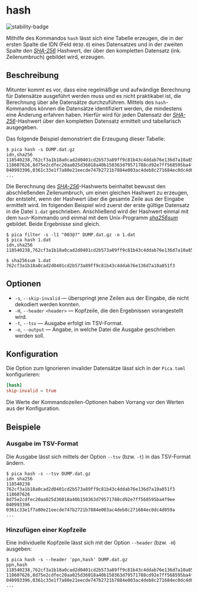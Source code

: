 # hash

![stability-badge](https://img.shields.io/badge/stability-unstable-red?style=flat-square)

Mithilfe des Kommandos `hash` lässt sich eine Tabelle erzeugen, die in
der ersten Spalte die IDN (Feld `003@.0`) eines Datensatzes und in der
zweiten Spalte den [_SHA-256_] Hashwert, der über den kompletten
Datensatz (ink. Zeilenumbruch) gebildet wird, erzeugen.

## Beschreibung

Mitunter kommt es vor, dass eine regelmäßige und aufwändige Berechnung
für Datensätze ausgeführt werden muss und es nicht praktikabel ist, die
Berechnung über alle Datensätze durchzuführen. Mittels des
`hash`-Kommandos können die Datensätze identifiziert werden, die
mindestens eine Änderung erfahren haben. Hierfür wird für jeden
Datensatz der [_SHA-256_]-Hashwert über den kompletten Datensatz
ermittelt und tabellarisch ausgegeben.

Das folgende Beispiel demonstriert die Erzeugung dieser Tabelle:

```console
$ pica hash -s DUMP.dat.gz
idn,sha256
118540238,762cf3a1b18a0cad2d0401cd2b573a89ff9c81b43c4ddab76e136d7a10a851f3
118607626,8d75e2cdfec20aa025d36018a40b150363d79571788cd92e7ff568595ba4f9ee
040993396,0361c33e1f7a80e21eecde747b2721b7884e003ac4deb8c271684ec0dc4d059a
...
```

Die Berechnung des [_SHA-256_]-Hashwerts beinhaltet bewusst den
abschließenden Zeilenumbruch, um einen gleichen Hashwert zu erzeugen,
der entsteht, wenn der Hashwert über die gesamte Zeile aus der Eingabe
ermittelt wird. Im folgenden Beispiel wird zuerst der erste gültige
Datensatz in die Datei `1.dat` geschrieben. Anschließend wird der
Hashwert einmal mit dem `hash`-Kommando und einmal mit dem Unix-Programm
[_sha256sum_] gebildet. Beide Ergebnisse sind gleich.

```console
$ pica filter -s -l1 "003@?" DUMP.dat.gz -o 1.dat
$ pica hash 1.dat
idn,sha256
118540238,762cf3a1b18a0cad2d0401cd2b573a89ff9c81b43c4ddab76e136d7a10a851f3

$ sha256sum 1.dat
762cf3a1b18a0cad2d0401cd2b573a89ff9c81b43c4ddab76e136d7a10a851f3
```


## Optionen

* `-s`, `--skip-invalid` — überspringt jene Zeilen aus der Eingabe, die
  nicht dekodiert werden konnten.
* `-H`, `--header` `<header>` — Kopfzeile, die den Ergebnissen
  vorangestellt wird.
* `-t`, `--tsv` — Ausgabe erfolgt im TSV-Format.
* `-o`, `--output` — Angabe, in welche Datei die Ausgabe geschrieben
  werden soll.


## Konfiguration

<!-- TODO: Link zum allgemeinen Kapitel über die Konfigurationsdatei -->

Die Option zum Ignorieren invalider Datensätze lässt sich in der
`Pica.toml` konfigurieren:

```toml
[hash]
skip-invalid = true
```

Die Werte der Kommandozeilen-Optionen haben Vorrang vor den Werten aus
der Konfiguration.


## Beispiele

### Ausgabe im TSV-Format

Die Ausgabe lässt sich mittels der Option `--tsv` (bzw. `-t`) in das
TSV-Format ändern.

```console
$ pica hash -s --tsv DUMP.dat.gz
idn	sha256
118540238	762cf3a1b18a0cad2d0401cd2b573a89ff9c81b43c4ddab76e136d7a10a851f3
118607626	8d75e2cdfec20aa025d36018a40b150363d79571788cd92e7ff568595ba4f9ee
040993396	0361c33e1f7a80e21eecde747b2721b7884e003ac4deb8c271684ec0dc4d059a
...
```

### Hinzufügen einer Kopfzeile

Eine individuelle Kopfzeile lässt sich mit der Option `--header` (bzw.
`-H`) ausgeben:

```console
$ pica hash -s --header 'ppn,hash' DUMP.dat.gz
ppn,hash
118540238,762cf3a1b18a0cad2d0401cd2b573a89ff9c81b43c4ddab76e136d7a10a851f3
118607626,8d75e2cdfec20aa025d36018a40b150363d79571788cd92e7ff568595ba4f9ee
040993396,0361c33e1f7a80e21eecde747b2721b7884e003ac4deb8c271684ec0dc4d059a
...
```

[_SHA-256_]: https://de.wikipedia.org/wiki/SHA-2
[_sha256sum_]: https://manpages.ubuntu.com/manpages/trusty/de/man1/sha256sum.1.html
